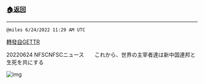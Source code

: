 ###  [:house:返回](README.md)
---


`@miles 6/24/2022 11:29 AM UTC`

[轉發自GETTR](https://gettr.com/post/p1fkehu6ba1)

20220624 NFSCNFSCニュース　　これから、世界の主宰者達は新中国連邦と生死を共にする

![img](https://media.gettr.com/group18/origin/2022/06/24/11/a1ce7cf0-1d49-9d24-b199-b8f404ebc9e5/6383d6c383a688bc0ce747d8282e44b3.jpeg)
